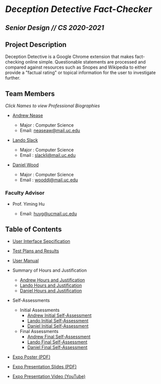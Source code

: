 # ***Deception Detective Fact-Checker*** 
## ***Senior Design // CS 2020-2021***

## Project Description
Deception Detective is a Google Chrome extension that makes fact-checking online simple. Questionable statements are processed and compared against resources such as Snopes and Wikipedia to either provide a "factual rating" or topical information for the user to investigate further.

## Team Members
*Click Names to view Professional Biographies*
- [Andrew Nease](bios/andrew-professional-bio.md) 
  - Major : Computer Science
  - Email: neaseaw@mail.uc.edu
  
- [Lando Slack](bios/lando-professional-bio.md)
  - Major : Computer Science
  - Email : slacklj@mail.uc.edu
  
- [Daniel Wood](bios/wooddj-bio.md)
  - Major : Computer Science
  - Email : wooddj@mail.uc.edu
  

### Faculty Advisor
- Prof. Yiming Hu
  
  - Email: huyg@ucmail.uc.edu


## Table of Contents

- [User Interface Sepcification]()

- [Test Plans and Results]()

- [User Manual](documentation/README.md)

- Summary of Hours and Justification
  - [Andrew Hours and Justification]()
  - [Lando Hours and Justification]()
  - [Daniel Hours and Justification]()

- Self-Assessments
  - Initial Assessments
    - [Andrew Initial Self-Assessment](self-assessments/initial-self-assessments/andrew-self-assessment.pdf)
    - [Lando Initial Self-Assessment](self-assessments/initial-self-assessments/lando-self-assessment.pdf)
    - [Daniel Initial Self-Assessment](self-assessments/initial-self-assessments/daniel-self-assessment.pdf)
  - Final Assessments
    - [Andrew Final Self-Assessment](self-assessments/final-self-assessments/andrew-self-assessment.pdf)
    - [Lando Final Self-Assessment](self-assessments/final-self-assessments/lando-self-assessment.pdf)
    - [Daniel Final Self-Assessment](self-assessments/final-self-assessments/daniel-self-assessment.pdf)
  
- [Expo Poster (PDF)](expo-presentation/ExpoPoster.pdf)

- [Expo Presentation Slides (PDF)](expo-presentation/DeceptionDetective.pdf)

- [Expo Presentation Video (YouTube)](https://www.youtube.com/watch?v=biNK3sTQTkQ)
